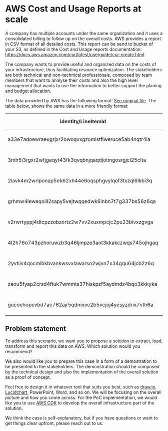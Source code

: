 # AWS Cost and Usage Reports at scale

A company has multiple accounts under the same organization and it uses a consolidated billing to follow up on the overall costs. 
AWS provides a report in CSV format of all detailed costs. This report can be send to bucket of your S3, as defined in the Cost and Usage reports documentation: https://docs.aws.amazon.com/cur/latest/userguide/cur-create.html.

The company wants to provide useful and organized data on the costs of your infrastructure, thus facilitating resource optimization. The stakeholders are both technical and non-technical professionals, composed by team members that want to analyse their costs and also the high level management that wants to use the information to better support the planing and budget allocation.

The data provided by AWS has the following format: [See original file](../assets/data.csv). The table below, shows the same data in a more friendly format:

|identity/LineItemId                                 |identity/TimeInterval                    |bill/InvoiceId|bill/InvoicingEntity|bill/BillingEntity|bill/BillType|bill/PayerAccountId|bill/BillingPeriodStartDate|bill/BillingPeriodEndDate|lineItem/UsageAccountId|lineItem/LineItemType|lineItem/UsageStartDate|lineItem/UsageEndDate|lineItem/ProductCode|lineItem/UsageType         |lineItem/Operation |lineItem/AvailabilityZone|lineItem/ResourceId|lineItem/UsageAmount|lineItem/NormalizationFactor|lineItem/NormalizedUsageAmount|lineItem/CurrencyCode|lineItem/UnblendedRate|lineItem/UnblendedCost|lineItem/BlendedRate|lineItem/BlendedCost|lineItem/LineItemDescription                           |lineItem/TaxType|lineItem/NetUnblendedRate|lineItem/NetUnblendedCost|lineItem/LegalEntity|product/ProductName|product/PurchaseOption|product/accessType|product/alarmType|product/attachmentType|product/availability|product/availabilityZone|product/backupservice|product/baseProductReferenceCode|product/brokerEngine|product/bundle|product/bundleDescription|product/bundleGroup|product/cacheEngine|product/cacheMemorySizeGb|product/cacheType|product/capacity|product/capacitystatus|product/category|product/ciType|product/classicnetworkingsupport|product/clockSpeed|product/cloudformationresourceProvider|product/component|product/computeFamily|product/computeType|product/concurrencyscalingfreeusage|product/connectionType|product/contentType|product/cputype|product/currentGeneration|product/data|product/dataTransfer|product/databaseEdition|product/databaseEngine|product/datastoreStoragetype|product/datatransferout|product/dedicatedEbsThroughput|product/deploymentOption|product/describes|product/description|product/directConnectLocation|product/directorySize|product/directoryType|product/directoryTypeDescription|product/disableactivationconfirmationemail|product/durability|product/ecu|product/edition|product/endpoint|product/endpointType|product/engineCode|product/enhancedNetworkingSupport|product/enhancedNetworkingSupported|product/equivalentondemandsku|product/eventType|product/executionFrequency|product/executionLocation|product/feeCode|product/feeDescription|product/fileSystemType|product/findingGroup|product/findingSource|product/findingStorage|product/flow|product/freeQueryTypes|product/freeTrial|product/freeUsageIncluded|product/frequencyMode|product/fromLocation|product/fromLocationType|product/fromRegionCode|product/georegioncode|product/gets|product/gpu|product/gpuMemory|product/granularity|product/graphqloperation|product/group|product/groupDescription|product/indexingSource|product/insightstype|product/instance|product/instanceFamily|product/instanceFunction|product/instanceName|product/instanceType|product/instanceTypeFamily|product/intelAvx2Available|product/intelAvxAvailable|product/intelTurboAvailable|product/io|product/license|product/licenseModel|product/location|product/locationType|product/logsDestination|product/marketoption|product/maxIopsBurstPerformance|product/maxIopsvolume|product/maxThroughputvolume|product/maxVolumeSize|product/maximumExtendedStorage|product/maximumStorageVolume|product/memory|product/memoryGib|product/memorytype|product/messageDeliveryFrequency|product/messageDeliveryOrder|product/meteringType|product/minVolumeSize|product/minimumStorageVolume|product/networkPerformance|product/newcode|product/normalizationSizeFactor|product/operatingSystem|product/operation|product/opsItems|product/origin|product/osLicenseModel|product/parameterType|product/physicalCpu|product/physicalGpu|product/physicalProcessor|product/platoclassificationtype|product/platoinstancename|product/platoinstancetype|product/platopricingtype|product/platopricingunittype|product/platoprotocoltype|product/platoresourceactionmetrics|product/platostoragename|product/platostoragetype|product/platotrafficdirection|product/platotransfertype|product/platousagetype|product/platovolumetype|product/portSpeed|product/preInstalledSw|product/pricingUnit|product/pricingplan|product/processorArchitecture|product/processorFeatures|product/productFamily|product/protocol|product/provider|product/provisioned|product/purchaseterm|product/queueType|product/ratetype|product/realtimeoperation|product/recipient|product/region|product/regionCode|product/requestDescription|product/requestType|product/resourceEndpoint|product/resourceType|product/rootvolume|product/routingTarget|product/routingType|product/runningMode|product/servicecode|product/servicename|product/sku     |product/softwareIncluded|product/softwareType|product/standardGroup|product/standardStorage|product/standardStorageRetentionIncluded|product/steps|product/storage|product/storageClass|product/storageFamily|product/storageMedia|product/storageType|product/subcategory|product/subscriptionType|product/subservice|product/tenancy|product/throughput|product/throughputCapacity|product/throughputClass|product/tiertype|product/toLocation|product/toLocationType|product/toRegionCode|product/transferType|product/type|product/updates|product/usageFamily|product/usageVolume|product/usagetype|product/uservolume|product/vcpu|product/version|product/videoMemoryGib|product/virtualInterfaceType|product/volumeApiName|product/volumeType|product/vpcnetworkingsupport|product/withActiveUsers|pricing/LeaseContractLength|pricing/OfferingClass|pricing/PurchaseOption|pricing/RateCode                      |pricing/RateId|pricing/currency|pricing/publicOnDemandCost|pricing/publicOnDemandRate|pricing/term|pricing/unit|reservation/AmortizedUpfrontCostForUsage|reservation/AmortizedUpfrontFeeForBillingPeriod|reservation/EffectiveCost|reservation/EndTime|reservation/ModificationStatus|reservation/NetAmortizedUpfrontCostForUsage|reservation/NetAmortizedUpfrontFeeForBillingPeriod|reservation/NetEffectiveCost|reservation/NetRecurringFeeForUsage|reservation/NetUnusedAmortizedUpfrontFeeForBillingPeriod|reservation/NetUnusedRecurringFee|reservation/NetUpfrontValue|reservation/NormalizedUnitsPerReservation|reservation/NumberOfReservations|reservation/RecurringFeeForUsage|reservation/ReservationARN|reservation/StartTime|reservation/SubscriptionId|reservation/TotalReservedNormalizedUnits|reservation/TotalReservedUnits|reservation/UnitsPerReservation|reservation/UnusedAmortizedUpfrontFeeForBillingPeriod|reservation/UnusedNormalizedUnitQuantity|reservation/UnusedQuantity|reservation/UnusedRecurringFee|reservation/UpfrontValue|discount/EdpDiscount|discount/BundledDiscount|discount/TotalDiscount|savingsPlan/TotalCommitmentToDate|savingsPlan/SavingsPlanARN|savingsPlan/SavingsPlanRate|savingsPlan/UsedCommitment|savingsPlan/SavingsPlanEffectiveCost|savingsPlan/AmortizedUpfrontCommitmentForBillingPeriod|savingsPlan/RecurringCommitmentForBillingPeriod|savingsPlan/StartTime|savingsPlan/EndTime|savingsPlan/OfferingType|savingsPlan/PaymentOption|savingsPlan/PurchaseTerm|savingsPlan/Region|savingsPlan/NetSavingsPlanEffectiveCost|savingsPlan/NetAmortizedUpfrontCommitmentForBillingPeriod|savingsPlan/NetRecurringCommitmentForBillingPeriod|resourceTags/user:Application|resourceTags/user:Developer|resourceTags/user:Environment|resourceTags/user:Name|resourceTags/user:map-migrated|resourceTags/user:map-migrated-app|resourceTags/user:name|
|----------------------------------------------------|-----------------------------------------|--------------|--------------------|------------------|-------------|-------------------|---------------------------|-------------------------|-----------------------|---------------------|-----------------------|---------------------|--------------------|---------------------------|-------------------|-------------------------|-------------------|--------------------|----------------------------|------------------------------|---------------------|----------------------|----------------------|--------------------|--------------------|-------------------------------------------------------|----------------|-------------------------|-------------------------|--------------------|-------------------|----------------------|------------------|-----------------|----------------------|--------------------|------------------------|---------------------|--------------------------------|--------------------|--------------|-------------------------|-------------------|-------------------|-------------------------|-----------------|----------------|----------------------|----------------|--------------|--------------------------------|------------------|--------------------------------------|-----------------|---------------------|-------------------|-----------------------------------|----------------------|-------------------|---------------|-------------------------|------------|--------------------|-----------------------|----------------------|----------------------------|-----------------------|------------------------------|------------------------|-----------------|-------------------|-----------------------------|---------------------|---------------------|--------------------------------|------------------------------------------|------------------|-----------|---------------|----------------|--------------------|------------------|---------------------------------|-----------------------------------|-----------------------------|-----------------|--------------------------|-------------------------|---------------|----------------------|----------------------|--------------------|---------------------|----------------------|------------|----------------------|-----------------|-------------------------|---------------------|--------------------|------------------------|----------------------|---------------------|------------|-----------|-----------------|-------------------|------------------------|-------------|------------------------|----------------------|--------------------|----------------|----------------------|------------------------|--------------------|--------------------|--------------------------|--------------------------|-------------------------|---------------------------|----------|---------------|--------------------|----------------|--------------------|-----------------------|--------------------|-------------------------------|---------------------|---------------------------|---------------------|------------------------------|----------------------------|--------------|-----------------|------------------|--------------------------------|----------------------------|--------------------|---------------------|----------------------------|--------------------------|---------------|-------------------------------|-----------------------|-----------------|----------------|--------------|----------------------|---------------------|-------------------|-------------------|-------------------------|-------------------------------|-------------------------|-------------------------|------------------------|----------------------------|-------------------------|----------------------------------|------------------------|------------------------|-----------------------------|-------------------------|----------------------|-----------------------|-----------------|----------------------|-------------------|-------------------|-----------------------------|-------------------------|---------------------|----------------|----------------|-------------------|--------------------|-----------------|----------------|-------------------------|-----------------|--------------|------------------|--------------------------|-------------------|------------------------|--------------------|------------------|---------------------|-------------------|-------------------|-------------------|-------------------|----------------|------------------------|--------------------|---------------------|-----------------------|----------------------------------------|-------------|---------------|--------------------|---------------------|--------------------|-------------------|-------------------|------------------------|------------------|---------------|------------------|--------------------------|-----------------------|----------------|------------------|----------------------|--------------------|--------------------|------------|---------------|-------------------|-------------------|-----------------|------------------|------------|---------------|----------------------|----------------------------|---------------------|------------------|----------------------------|-----------------------|---------------------------|---------------------|----------------------|--------------------------------------|--------------|----------------|--------------------------|--------------------------|------------|------------|----------------------------------------|-----------------------------------------------|-------------------------|-------------------|------------------------------|-------------------------------------------|--------------------------------------------------|----------------------------|-----------------------------------|--------------------------------------------------------|---------------------------------|---------------------------|-----------------------------------------|--------------------------------|--------------------------------|--------------------------|---------------------|--------------------------|----------------------------------------|------------------------------|-------------------------------|-----------------------------------------------------|----------------------------------------|--------------------------|------------------------------|------------------------|--------------------|------------------------|----------------------|---------------------------------|--------------------------|---------------------------|--------------------------|------------------------------------|------------------------------------------------------|-----------------------------------------------|---------------------|-------------------|------------------------|-------------------------|------------------------|------------------|---------------------------------------|---------------------------------------------------------|--------------------------------------------------|-----------------------------|---------------------------|-----------------------------|----------------------|------------------------------|----------------------------------|----------------------|
|a33e7adoewraeugrjxr2owoqvxgzomistflweruce5ab4nqtr4la|2022-06-01T00:00:00Z/2022-06-02T00:00:00Z|              |AWS EMEA SARL       |AWS               |Anniversary  |099887766554       |2022-06-01T00:00:00Z       |2022-07-01T00:00:00Z     |285916830885           |EdpDiscount          |2022-06-01T00:00:00Z   |2022-06-02T00:00:00Z |AWSCloudTrail       |APN1-PaidEventsRecorded    |None               |                         |                   |                    |                            |                              |USD                  |                      |-0.0081280000         |                    |                    |Enterprise Discount Program Discount for AWSCloudTrail |                |                         |                         |                    |                   |                      |                  |                 |                      |                    |                        |                     |                                |                    |              |                         |                   |                   |                         |                 |                |                      |                |              |                                |                  |                                      |                 |                     |                   |                                   |                      |                   |               |                         |            |                    |                       |                      |                            |                       |                              |                        |                 |                   |                             |                     |                     |                                |                                          |                  |           |               |                |                    |                  |                                 |                                   |                             |                 |                          |                         |               |                      |                      |                    |                     |                      |            |                      |                 |                         |                     |                    |                        |                      |                     |            |           |                 |                   |                        |             |                        |                      |                    |                |                      |                        |                    |                    |                          |                          |                         |                           |          |               |                    |                |                    |                       |                    |                               |                     |                           |                     |                              |                            |              |                 |                  |                                |                            |                    |                     |                            |                          |               |                               |                       |                 |                |              |                      |                     |                   |                   |                         |                               |                         |                         |                        |                            |                         |                                  |                        |                        |                             |                         |                      |                       |                 |                      |                   |                   |                             |                         |                     |                |                |                   |                    |                 |                |                         |                 |              |                  |                          |                   |                        |                    |                  |                     |                   |                   |                   |                   |24M2ASHZARE8KA8U|                        |                    |                     |                       |                                        |             |               |                    |                     |                    |                   |                   |                        |                  |               |                  |                          |                       |                |                  |                      |                    |                    |            |               |                   |                   |                 |                  |            |               |                      |                            |                     |                  |                            |                       |                           |                     |                      |24M2ASHZARE8KA8U.JRTCKXETXF.6YS6EN2CT7|5785937801    |                |                          |                          |            |            |                                        |                                               |                         |                   |                              |                                           |                                                  |                            |                                   |                                                        |                                 |                           |                                         |                                |                                |                          |                     |543781092                 |                                        |                              |                               |                                                     |                                        |                          |                              |                        |                    |                        |                      |                                 |                          |                           |                          |                                    |                                                      |                                               |                     |                   |                        |                         |                        |                  |                                       |                                                         |                                                  |                             |                           |                             |                      |                              |                                  |                      |
|3mh5i3rgxr2wfjgeqyt43fk3qvqbnjqaqdjotmgosrgjci25clta|2022-06-02T00:00:00Z/2022-06-03T00:00:00Z|              |AWS EMEA SARL       |AWS               |Anniversary  |099887766554       |2022-06-01T00:00:00Z       |2022-07-01T00:00:00Z     |667663686041           |EdpDiscount          |2022-06-02T00:00:00Z   |2022-06-02T17:00:00Z |AWSCloudTrail       |APN1-PaidEventsRecorded    |None               |                         |                   |                    |                            |                              |USD                  |                      |-0.0086360000         |                    |                    |Enterprise Discount Program Discount for AWSCloudTrail |                |                         |                         |                    |                   |                      |                  |                 |                      |                    |                        |                     |                                |                    |              |                         |                   |                   |                         |                 |                |                      |                |              |                                |                  |                                      |                 |                     |                   |                                   |                      |                   |               |                         |            |                    |                       |                      |                            |                       |                              |                        |                 |                   |                             |                     |                     |                                |                                          |                  |           |               |                |                    |                  |                                 |                                   |                             |                 |                          |                         |               |                      |                      |                    |                     |                      |            |                      |                 |                         |                     |                    |                        |                      |                     |            |           |                 |                   |                        |             |                        |                      |                    |                |                      |                        |                    |                    |                          |                          |                         |                           |          |               |                    |                |                    |                       |                    |                               |                     |                           |                     |                              |                            |              |                 |                  |                                |                            |                    |                     |                            |                          |               |                               |                       |                 |                |              |                      |                     |                   |                   |                         |                               |                         |                         |                        |                            |                         |                                  |                        |                        |                             |                         |                      |                       |                 |                      |                   |                   |                             |                         |                     |                |                |                   |                    |                 |                |                         |                 |              |                  |                          |                   |                        |                    |                  |                     |                   |                   |                   |                   |24M2ASHZARE8KA8U|                        |                    |                     |                       |                                        |             |               |                    |                     |                    |                   |                   |                        |                  |               |                  |                          |                       |                |                  |                      |                    |                    |            |               |                   |                   |                 |                  |            |               |                      |                            |                     |                  |                            |                       |                           |                     |                      |24M2ASHZARE8KA8U.JRTCKXETXF.6YS6EN2CT7|5785937801    |                |                          |                          |            |            |                                        |                                               |                         |                   |                              |                                           |                                                  |                            |                                   |                                                        |                                 |                           |                                         |                                |                                |                          |                     |702463185                 |                                        |                              |                               |                                                     |                                        |                          |                              |                        |                    |                        |                      |                                 |                          |                           |                          |                                    |                                                      |                                               |                     |                   |                        |                         |                        |                  |                                       |                                                         |                                                  |                             |                           |                             |                      |                              |                                  |                      |
|2lavk4m2wrlponap5ek62xh44e6oqsphgvylqef3txzql6lkbi3q|2022-06-02T00:00:00Z/2022-06-03T00:00:00Z|              |AWS EMEA SARL       |AWS               |Anniversary  |099887766554       |2022-06-01T00:00:00Z       |2022-07-01T00:00:00Z     |743054357498           |EdpDiscount          |2022-06-02T00:00:00Z   |2022-06-02T17:00:00Z |AWSEvents           |EU-ArchivedEvents-Bytes    |ArchiveEvents      |                         |                   |                    |                            |                              |USD                  |                      |-0.0001964560         |                    |                    |Enterprise Discount Program Discount for AWSEvents     |                |                         |                         |                    |                   |                      |                  |                 |                      |                    |                        |                     |                                |                    |              |                         |                   |                   |                         |                 |                |                      |                |              |                                |                  |                                      |                 |                     |                   |                                   |                      |                   |               |                         |            |                    |                       |                      |                            |                       |                              |                        |                 |                   |                             |                     |                     |                                |                                          |                  |           |               |                |                    |                  |                                 |                                   |                             |                 |                          |                         |               |                      |                      |                    |                     |                      |            |                      |                 |                         |                     |                    |                        |                      |                     |            |           |                 |                   |                        |             |                        |                      |                    |                |                      |                        |                    |                    |                          |                          |                         |                           |          |               |                    |                |                    |                       |                    |                               |                     |                           |                     |                              |                            |              |                 |                  |                                |                            |                    |                     |                            |                          |               |                               |                       |                 |                |              |                      |                     |                   |                   |                         |                               |                         |                         |                        |                            |                         |                                  |                        |                        |                             |                         |                      |                       |                 |                      |                   |                   |                             |                         |                     |                |                |                   |                    |                 |                |                         |                 |              |                  |                          |                   |                        |                    |                  |                     |                   |                   |                   |                   |2JGP4FH7VM3352SH|                        |                    |                     |                       |                                        |             |               |                    |                     |                    |                   |                   |                        |                  |               |                  |                          |                       |                |                  |                      |                    |                    |            |               |                   |                   |                 |                  |            |               |                      |                            |                     |                  |                            |                       |                           |                     |                      |2JGP4FH7VM3352SH.JRTCKXETXF.6YS6EN2CT7|5184176813    |                |                          |                          |            |            |                                        |                                               |                         |                   |                              |                                           |                                                  |                            |                                   |                                                        |                                 |                           |                                         |                                |                                |                          |                     |089527614                 |                                        |                              |                               |                                                     |                                        |                          |                              |                        |                    |                        |                      |                                 |                          |                           |                          |                                    |                                                      |                                               |                     |                   |                        |                         |                        |                  |                                       |                                                         |                                                  |                             |                           |                             |                      |                              |                                  |                      |
|grhmw4leweqoill2sapy5vejtwqqedwk6inbn7t7g337bs56z6qa|2022-06-02T00:00:00Z/2022-06-03T00:00:00Z|              |AWS EMEA SARL       |AWS               |Anniversary  |099887766554       |2022-06-01T00:00:00Z       |2022-07-01T00:00:00Z     |941373410537           |EdpDiscount          |2022-06-02T00:00:00Z   |2022-06-02T17:00:00Z |AWSTransfer         |EU-UploadBytes             |SFTP:S3            |                         |                   |                    |                            |                              |USD                  |                      |-0.0310042782         |                    |                    |Enterprise Discount Program Discount for AWSTransfer   |                |                         |                         |                    |                   |                      |                  |                 |                      |                    |                        |                     |                                |                    |              |                         |                   |                   |                         |                 |                |                      |                |              |                                |                  |                                      |                 |                     |                   |                                   |                      |                   |               |                         |            |                    |                       |                      |                            |                       |                              |                        |                 |                   |                             |                     |                     |                                |                                          |                  |           |               |                |                    |                  |                                 |                                   |                             |                 |                          |                         |               |                      |                      |                    |                     |                      |            |                      |                 |                         |                     |                    |                        |                      |                     |            |           |                 |                   |                        |             |                        |                      |                    |                |                      |                        |                    |                    |                          |                          |                         |                           |          |               |                    |                |                    |                       |                    |                               |                     |                           |                     |                              |                            |              |                 |                  |                                |                            |                    |                     |                            |                          |               |                               |                       |                 |                |              |                      |                     |                   |                   |                         |                               |                         |                         |                        |                            |                         |                                  |                        |                        |                             |                         |                      |                       |                 |                      |                   |                   |                             |                         |                     |                |                |                   |                    |                 |                |                         |                 |              |                  |                          |                   |                        |                    |                  |                     |                   |                   |                   |                   |2KRMNJVQNCY6N98R|                        |                    |                     |                       |                                        |             |               |                    |                     |                    |                   |                   |                        |                  |               |                  |                          |                       |                |                  |                      |                    |                    |            |               |                   |                   |                 |                  |            |               |                      |                            |                     |                  |                            |                       |                           |                     |                      |2KRMNJVQNCY6N98R.JRTCKXETXF.6YS6EN2CT7|6232522994    |                |                          |                          |            |            |                                        |                                               |                         |                   |                              |                                           |                                                  |                            |                                   |                                                        |                                 |                           |                                         |                                |                                |                          |                     |246735109                 |                                        |                              |                               |                                                     |                                        |                          |                              |                        |                    |                        |                      |                                 |                          |                           |                          |                                    |                                                      |                                               |                     |                   |                        |                         |                        |                  |                                       |                                                         |                                                  |                             |                           |                             |                      |                              |                                  |                      |
|v2rwrtyppj4dtcpzzobzortz2w7vv2xuxmpcjc2pu23bivxzgvga|2022-06-02T00:00:00Z/2022-06-03T00:00:00Z|              |AWS EMEA SARL       |AWS               |Anniversary  |099887766554       |2022-06-01T00:00:00Z       |2022-07-01T00:00:00Z     |082990401364           |EdpDiscount          |2022-06-02T00:00:00Z   |2022-06-02T17:00:00Z |AmazonDynamoDB      |EU-WriteCapacityUnit-Hrs   |CommittedThroughput|eu-west-1                |                   |                    |                            |                              |USD                  |                      |-0.0012495000         |                    |                    |Enterprise Discount Program Discount for AmazonDynamoDB|                |                         |                         |                    |                   |                      |                  |                 |                      |                    |                        |                     |                                |                    |              |                         |                   |                   |                         |                 |                |                      |                |              |                                |                  |                                      |                 |                     |                   |                                   |                      |                   |               |                         |            |                    |                       |                      |                            |                       |                              |                        |                 |                   |                             |                     |                     |                                |                                          |                  |           |               |                |                    |                  |                                 |                                   |                             |                 |                          |                         |               |                      |                      |                    |                     |                      |            |                      |                 |                         |                     |                    |                        |                      |                     |            |           |                 |                   |                        |             |                        |                      |                    |                |                      |                        |                    |                    |                          |                          |                         |                           |          |               |                    |                |                    |                       |                    |                               |                     |                           |                     |                              |                            |              |                 |                  |                                |                            |                    |                     |                            |                          |               |                               |                       |                 |                |              |                      |                     |                   |                   |                         |                               |                         |                         |                        |                            |                         |                                  |                        |                        |                             |                         |                      |                       |                 |                      |                   |                   |                             |                         |                     |                |                |                   |                    |                 |                |                         |                 |              |                  |                          |                   |                        |                    |                  |                     |                   |                   |                   |                   |36CGV8QUHJZG65HD|                        |                    |                     |                       |                                        |             |               |                    |                     |                    |                   |                   |                        |                  |               |                  |                          |                       |                |                  |                      |                    |                    |            |               |                   |                   |                 |                  |            |               |                      |                            |                     |                  |                            |                       |                           |                     |                      |36CGV8QUHJZG65HD.JRTCKXETXF.E63J5HTPNN|7696096363    |                |                          |                          |            |            |                                        |                                               |                         |                   |                              |                                           |                                                  |                            |                                   |                                                        |                                 |                           |                                         |                                |                                |                          |                     |675123809                 |                                        |                              |                               |                                                     |                                        |                          |                              |                        |                    |                        |                      |                                 |                          |                           |                          |                                    |                                                      |                                               |                     |                   |                        |                         |                        |                  |                                       |                                                         |                                                  |                             |                           |                             |                      |                              |                                  |                      |
|4l2h76o743pzhoruwzb3q46ljmpze3aot3kkakczwqs745ojhgaq|2022-06-01T00:00:00Z/2022-06-02T00:00:00Z|              |AWS EMEA SARL       |AWS               |Anniversary  |099887766554       |2022-06-01T00:00:00Z       |2022-07-01T00:00:00Z     |693032195353           |EdpDiscount          |2022-06-01T17:00:00Z   |2022-06-01T18:00:00Z |AmazonDynamoDB      |USE2-DataTransfer-Out-Bytes|DescribeLimits     |                         |                   |                    |                            |                              |USD                  |                      |-0.0000000012         |                    |                    |Enterprise Discount Program Discount for AmazonDynamoDB|                |                         |                         |                    |                   |                      |                  |                 |                      |                    |                        |                     |                                |                    |              |                         |                   |                   |                         |                 |                |                      |                |              |                                |                  |                                      |                 |                     |                   |                                   |                      |                   |               |                         |            |                    |                       |                      |                            |                       |                              |                        |                 |                   |                             |                     |                     |                                |                                          |                  |           |               |                |                    |                  |                                 |                                   |                             |                 |                          |                         |               |                      |                      |                    |                     |                      |            |                      |                 |                         |                     |                    |                        |                      |                     |            |           |                 |                   |                        |             |                        |                      |                    |                |                      |                        |                    |                    |                          |                          |                         |                           |          |               |                    |                |                    |                       |                    |                               |                     |                           |                     |                              |                            |              |                 |                  |                                |                            |                    |                     |                            |                          |               |                               |                       |                 |                |              |                      |                     |                   |                   |                         |                               |                         |                         |                        |                            |                         |                                  |                        |                        |                             |                         |                      |                       |                 |                      |                   |                   |                             |                         |                     |                |                |                   |                    |                 |                |                         |                 |              |                  |                          |                   |                        |                    |                  |                     |                   |                   |                   |                   |36H7S3NU9B7S3UT5|                        |                    |                     |                       |                                        |             |               |                    |                     |                    |                   |                   |                        |                  |               |                  |                          |                       |                |                  |                      |                    |                    |            |               |                   |                   |                 |                  |            |               |                      |                            |                     |                  |                            |                       |                           |                     |                      |36H7S3NU9B7S3UT5.JRTCKXETXF.Q3Z75P77EN|7526223199    |                |                          |                          |            |            |                                        |                                               |                         |                   |                              |                                           |                                                  |                            |                                   |                                                        |                                 |                           |                                         |                                |                                |                          |                     |426359871                 |                                        |                              |                               |                                                     |                                        |                          |                              |                        |                    |                        |                      |                                 |                          |                           |                          |                                    |                                                      |                                               |                     |                   |                        |                         |                        |                  |                                       |                                                         |                                                  |                             |                           |                             |                      |                              |                                  |                      |
|2yvtiiv4qocmibkbvankwsvxlawarso2wjvn7x34gqu64jcb2z6q|2022-06-01T00:00:00Z/2022-06-02T00:00:00Z|              |AWS EMEA SARL       |AWS               |Anniversary  |099887766554       |2022-06-01T00:00:00Z       |2022-07-01T00:00:00Z     |365970769470           |EdpDiscount          |2022-06-01T21:00:00Z   |2022-06-01T22:00:00Z |AmazonDynamoDB      |USE2-DataTransfer-Out-Bytes|DescribeLimits     |                         |                   |                    |                            |                              |USD                  |                      |-0.0000000012         |                    |                    |Enterprise Discount Program Discount for AmazonDynamoDB|                |                         |                         |                    |                   |                      |                  |                 |                      |                    |                        |                     |                                |                    |              |                         |                   |                   |                         |                 |                |                      |                |              |                                |                  |                                      |                 |                     |                   |                                   |                      |                   |               |                         |            |                    |                       |                      |                            |                       |                              |                        |                 |                   |                             |                     |                     |                                |                                          |                  |           |               |                |                    |                  |                                 |                                   |                             |                 |                          |                         |               |                      |                      |                    |                     |                      |            |                      |                 |                         |                     |                    |                        |                      |                     |            |           |                 |                   |                        |             |                        |                      |                    |                |                      |                        |                    |                    |                          |                          |                         |                           |          |               |                    |                |                    |                       |                    |                               |                     |                           |                     |                              |                            |              |                 |                  |                                |                            |                    |                     |                            |                          |               |                               |                       |                 |                |              |                      |                     |                   |                   |                         |                               |                         |                         |                        |                            |                         |                                  |                        |                        |                             |                         |                      |                       |                 |                      |                   |                   |                             |                         |                     |                |                |                   |                    |                 |                |                         |                 |              |                  |                          |                   |                        |                    |                  |                     |                   |                   |                   |                   |36H7S3NU9B7S3UT5|                        |                    |                     |                       |                                        |             |               |                    |                     |                    |                   |                   |                        |                  |               |                  |                          |                       |                |                  |                      |                    |                    |            |               |                   |                   |                 |                  |            |               |                      |                            |                     |                  |                            |                       |                           |                     |                      |36H7S3NU9B7S3UT5.JRTCKXETXF.Q3Z75P77EN|7526223199    |                |                          |                          |            |            |                                        |                                               |                         |                   |                              |                                           |                                                  |                            |                                   |                                                        |                                 |                           |                                         |                                |                                |                          |                     |592364870                 |                                        |                              |                               |                                                     |                                        |                          |                              |                        |                    |                        |                      |                                 |                          |                           |                          |                                    |                                                      |                                               |                     |                   |                        |                         |                        |                  |                                       |                                                         |                                                  |                             |                           |                             |                      |                              |                                  |                      |
|zaou5fyap2crsd4ftuk7wmmts37hiskpzf5aydmdz4bqo3kkkyka|2022-06-01T00:00:00Z/2022-06-02T00:00:00Z|              |AWS EMEA SARL       |AWS               |Anniversary  |099887766554       |2022-06-01T00:00:00Z       |2022-07-01T00:00:00Z     |394935390295           |EdpDiscount          |2022-06-01T10:00:00Z   |2022-06-01T11:00:00Z |AmazonDynamoDB      |USE2-DataTransfer-Out-Bytes|ListTables         |                         |                   |                    |                            |                              |USD                  |                      |-0.0000000002         |                    |                    |Enterprise Discount Program Discount for AmazonDynamoDB|                |                         |                         |                    |                   |                      |                  |                 |                      |                    |                        |                     |                                |                    |              |                         |                   |                   |                         |                 |                |                      |                |              |                                |                  |                                      |                 |                     |                   |                                   |                      |                   |               |                         |            |                    |                       |                      |                            |                       |                              |                        |                 |                   |                             |                     |                     |                                |                                          |                  |           |               |                |                    |                  |                                 |                                   |                             |                 |                          |                         |               |                      |                      |                    |                     |                      |            |                      |                 |                         |                     |                    |                        |                      |                     |            |           |                 |                   |                        |             |                        |                      |                    |                |                      |                        |                    |                    |                          |                          |                         |                           |          |               |                    |                |                    |                       |                    |                               |                     |                           |                     |                              |                            |              |                 |                  |                                |                            |                    |                     |                            |                          |               |                               |                       |                 |                |              |                      |                     |                   |                   |                         |                               |                         |                         |                        |                            |                         |                                  |                        |                        |                             |                         |                      |                       |                 |                      |                   |                   |                             |                         |                     |                |                |                   |                    |                 |                |                         |                 |              |                  |                          |                   |                        |                    |                  |                     |                   |                   |                   |                   |36H7S3NU9B7S3UT5|                        |                    |                     |                       |                                        |             |               |                    |                     |                    |                   |                   |                        |                  |               |                  |                          |                       |                |                  |                      |                    |                    |            |               |                   |                   |                 |                  |            |               |                      |                            |                     |                  |                            |                       |                           |                     |                      |36H7S3NU9B7S3UT5.JRTCKXETXF.Q3Z75P77EN|7526223199    |                |                          |                          |            |            |                                        |                                               |                         |                   |                              |                                           |                                                  |                            |                                   |                                                        |                                 |                           |                                         |                                |                                |                          |                     |869047513                 |                                        |                              |                               |                                                     |                                        |                          |                              |                        |                    |                        |                      |                                 |                          |                           |                          |                                    |                                                      |                                               |                     |                   |                        |                         |                        |                  |                                       |                                                         |                                                  |                             |                           |                             |                      |                              |                                  |                      |
|gucoehopevbd7ae762ajr5qdmxve2b5vcjoj4yesyzdrix7vth6a|2022-06-01T00:00:00Z/2022-06-02T00:00:00Z|              |AWS EMEA SARL       |AWS               |Anniversary  |099887766554       |2022-06-01T00:00:00Z       |2022-07-01T00:00:00Z     |065954435409           |EdpDiscount          |2022-06-01T00:00:00Z   |2022-06-02T00:00:00Z |AmazonSWF           |USE2-DataTransfer-Out-Bytes|Unknown            |                         |                   |                    |                            |                              |USD                  |                      |-0.0000001274         |                    |                    |Enterprise Discount Program Discount for AmazonSWF     |                |                         |                         |                    |                   |                      |                  |                 |                      |                    |                        |                     |                                |                    |              |                         |                   |                   |                         |                 |                |                      |                |              |                                |                  |                                      |                 |                     |                   |                                   |                      |                   |               |                         |            |                    |                       |                      |                            |                       |                              |                        |                 |                   |                             |                     |                     |                                |                                          |                  |           |               |                |                    |                  |                                 |                                   |                             |                 |                          |                         |               |                      |                      |                    |                     |                      |            |                      |                 |                         |                     |                    |                        |                      |                     |            |           |                 |                   |                        |             |                        |                      |                    |                |                      |                        |                    |                    |                          |                          |                         |                           |          |               |                    |                |                    |                       |                    |                               |                     |                           |                     |                              |                            |              |                 |                  |                                |                            |                    |                     |                            |                          |               |                               |                       |                 |                |              |                      |                     |                   |                   |                         |                               |                         |                         |                        |                            |                         |                                  |                        |                        |                             |                         |                      |                       |                 |                      |                   |                   |                             |                         |                     |                |                |                   |                    |                 |                |                         |                 |              |                  |                          |                   |                        |                    |                  |                     |                   |                   |                   |                   |36H7S3NU9B7S3UT5|                        |                    |                     |                       |                                        |             |               |                    |                     |                    |                   |                   |                        |                  |               |                  |                          |                       |                |                  |                      |                    |                    |            |               |                   |                   |                 |                  |            |               |                      |                            |                     |                  |                            |                       |                           |                     |                      |36H7S3NU9B7S3UT5.JRTCKXETXF.Q3Z75P77EN|7526223199    |                |                          |                          |            |            |                                        |                                               |                         |                   |                              |                                           |                                                  |                            |                                   |                                                        |                                 |                           |                                         |                                |                                |                          |                     |468139250                 |                                        |                              |                               |                                                     |                                        |                          |                              |                        |                    |                        |                      |                                 |                          |                           |                          |                                    |                                                      |                                               |                     |                   |                        |                         |                        |                  |                                       |                                                         |                                                  |                             |                           |                             |                      |                              |                                  |                      |


## Problem statement

To address this scenario, we want you to propose a solution to extract, load, transform and report this data on AWS. Which solution would you recommend?

We also would like you to prepare this case in a form of a demostration to be presented to the stakeholders. The demonstration should be composed by the technical design and also the implementation of the overall solution as a proof of concept. 

Feel free to design it in whatever tool that suits you best, such as [draw.io](https://draw.io), [Lucidchart](https://www.lucidchart.com/), PowerPoint, Word, and so on. We will be focusing on the overall picture and how you come across. For the PoC implementation, we would like you to use [AWS CDK](https://aws.amazon.com/cdk/) to develop the overall infrastructure part of the solution.

We think the case is self-explanatory, but if you have questions or want to get things clear upfront, please reach out to us.
